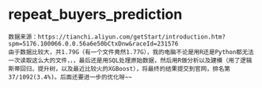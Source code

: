 # repeat_buyers_prediction
    数据来源：https://tianchi.aliyun.com/getStart/introduction.htm?spm=5176.100066.0.0.56a6e50bCtxDnw&raceId=231576  
    由于数据比较大，共1.79G（有一个文件竟然1.77G），我的电脑不论是用R还是Python都无法一次读取这么大的文件，，，最后还是用SQL处理原始数据，然后用R做分析以及建模（用了逻辑斯蒂回归，提升树，以及最近比较火的XGBoost），将最终的结果提交到官网，排名第37/1092(3.4%)。后面还要进一步的优化呀~~
